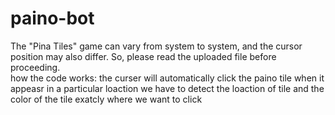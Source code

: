 # paino-bot
The "Pina Tiles" game can vary from system to system, and the cursor position may also differ. So, please read the uploaded file before proceeding.                           
how the code works:
the curser will automatically click the paino tile when it appeasr in a particular loaction
we have to detect the loaction of tile and the color of the tile exatcly where we want to click

